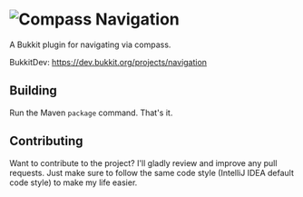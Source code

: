 # ![Compass](https://i.imgur.com/51hU6Cn.png) Navigation  
A Bukkit plugin for navigating via compass.

BukkitDev: https://dev.bukkit.org/projects/navigation

## Building
Run the Maven `package` command. That's it.

## Contributing
Want to contribute to the project? I'll gladly review and improve any pull requests. Just make sure to follow the same code style (IntelliJ IDEA default code style) to make my life easier.
